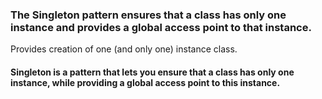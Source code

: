### The Singleton pattern ensures that a class has only one instance and provides a global access point to that instance.
Provides creation of one (and only one) instance class.
#### Singleton is a pattern that lets you ensure that a class has only one instance, while providing a global access point to this instance.


